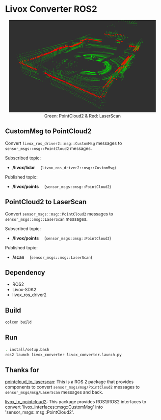 # Livox Converter ROS2

<div align="center">
<img src="./img/result.png" height="300px"><br>
Green: PointCloud2 & Red: LaserScan
</div>

## CustomMsg to PointCloud2

Convert `livox_ros_driver2::msg::CustomMsg` messages to `sensor_msgs::msg::PointCloud2` messages.

Subscribed topic:

- **/livox/lidar** &emsp;(`livox_ros_driver2::msg::CustomMsg`)

Published topic:

- **/livox/points** &emsp;(`sensor_msgs::msg::PointCloud2`)

## PointCloud2 to LaserScan

Convert `sensor_msgs::msg::PointCloud2` messages to `sensor_msgs::msg::LaserScan` messages.

Subscribed topic:

- **/livox/points** &emsp;(`sensor_msgs::msg::PointCloud2`)

Published topic:

- **/scan** &emsp;(`sensor_msgs::msg::LaserScan`)


## Dependency

* ROS2
* Livox-SDK2
* livox_ros_driver2

## Build

```bash
colcon build
```

## Run
```bash
. install/setup.bash
ros2 launch livox_converter livox_converter.launch.py
```

## Thanks for

[pointcloud_to_laserscan](https://github.com/ros-perception/pointcloud_to_laserscan): This is a ROS 2 package that provides components to convert `sensor_msgs/msg/PointCloud2` messages to `sensor_msgs/msg/LaserScan` messages and back.

[livox_to_pointcloud2](https://github.com/koide3/livox_to_pointcloud2): This package provides ROS1/ROS2 interfaces to convert 'livox_interfaces::msg::CustomMsg' into 'sensor_msgs::msg::PointCloud2'.
